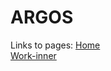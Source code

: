 # ARGOS

Links to pages: 
[Home](http://freet.esy.es/ARGOS/) <br>
[Work-inner](http://freet.esy.es/ARGOS/work.inner.html)
